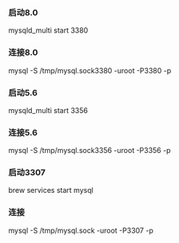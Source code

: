 ### 启动8.0
mysqld_multi start 3380
### 连接8.0
mysql -S /tmp/mysql.sock3380 -uroot -P3380 -p 


### 启动5.6
mysqld_multi start 3356
### 连接5.6
mysql -S /tmp/mysql.sock3356 -uroot -P3356 -p


### 启动3307
brew services start mysql
### 连接
mysql -S /tmp/mysql.sock -uroot -P3307 -p




